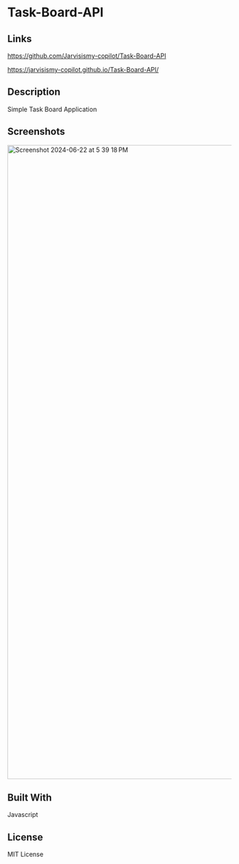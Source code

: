 # Task-Board-API

## Links

https://github.com/Jarvisismy-copilot/Task-Board-API

https://jarvisismy-copilot.github.io/Task-Board-API/


## Description
Simple Task Board Application

## Screenshots

<img width="1423" alt="Screenshot 2024-06-22 at 5 39 18 PM" src="https://github.com/Jarvisismy-copilot/Note-Taker/assets/160912526/b4691494-e956-46b6-a3ab-877da94f5953">


## Built With
Javascript

## License

MIT License 
